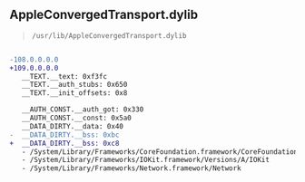 ## AppleConvergedTransport.dylib

> `/usr/lib/AppleConvergedTransport.dylib`

```diff

-108.0.0.0.0
+109.0.0.0.0
   __TEXT.__text: 0xf3fc
   __TEXT.__auth_stubs: 0x650
   __TEXT.__init_offsets: 0x8

   __AUTH_CONST.__auth_got: 0x330
   __AUTH_CONST.__const: 0x5a0
   __DATA_DIRTY.__data: 0x40
-  __DATA_DIRTY.__bss: 0xbc
+  __DATA_DIRTY.__bss: 0xc8
   - /System/Library/Frameworks/CoreFoundation.framework/CoreFoundation
   - /System/Library/Frameworks/IOKit.framework/Versions/A/IOKit
   - /System/Library/Frameworks/Network.framework/Network

```
